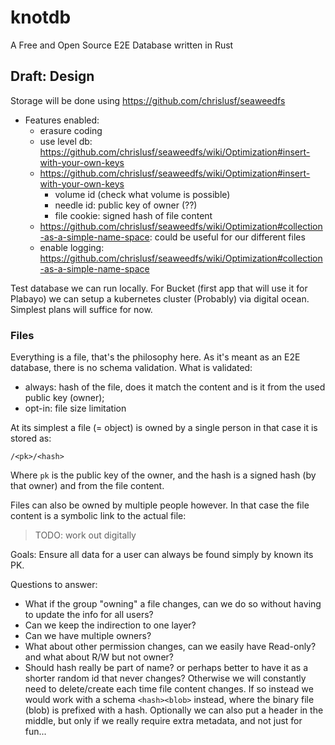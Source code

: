 # knotdb

A Free and Open Source E2E Database written in Rust

## Draft: Design

Storage will be done using https://github.com/chrislusf/seaweedfs

- Features enabled:
    - erasure coding
    - use level db: https://github.com/chrislusf/seaweedfs/wiki/Optimization#insert-with-your-own-keys
    - https://github.com/chrislusf/seaweedfs/wiki/Optimization#insert-with-your-own-keys
        - volume id (check what volume is possible)
        - needle id: public key of owner (??)
        - file cookie: signed hash of file content
    - https://github.com/chrislusf/seaweedfs/wiki/Optimization#collection-as-a-simple-name-space: could be useful for our different files
    - enable logging: https://github.com/chrislusf/seaweedfs/wiki/Optimization#collection-as-a-simple-name-space

Test database we can run locally. For Bucket (first app that will use it for Plabayo)
we can setup a kubernetes cluster (Probably) via digital ocean. Simplest plans will
suffice for now.

### Files

Everything is a file, that's the philosophy here. As it's meant as an E2E database,
there is no schema validation. What is validated:

- always: hash of the file, does it match the content and is it from the used public key (owner);
- opt-in: file size limitation

At its simplest a file (= object) is owned by a single person in that case it is stored as:

```
/<pk>/<hash>
```

Where `pk` is the public key of the owner, and the hash is a signed hash (by that owner) and from the file content.

Files can also be owned by multiple people however. In that case the file content is a symbolic link to the actual file:

> TODO: work out digitally

Goals: Ensure all data for a user can always be found simply by known its PK.

Questions to answer:

- What if the group "owning" a file changes, can we do so without having to update the info for all users?
- Can we keep the indirection to one layer?
- Can we have multiple owners?
- What about other permission changes, can we easily have Read-only? and what about R/W but not owner?
- Should hash really be part of name? or perhaps better to have it as a shorter random id that never changes? Otherwise we will constantly need to delete/create each time file content changes. If so instead we would work with a schema `<hash><blob>` instead, where the binary file (blob) is prefixed with a hash. Optionally we can also put a header in the middle, but only if we really require extra metadata, and not just for fun...

